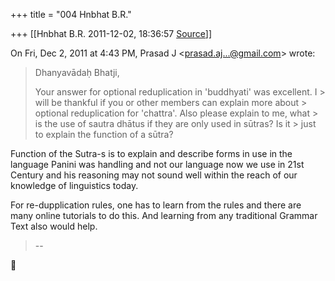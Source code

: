 +++
title = "004 Hnbhat B.R."

+++
[[Hnbhat B.R.	2011-12-02, 18:36:57 [Source](https://groups.google.com/g/samskrita/c/qePaps-LGWs)]]



On Fri, Dec 2, 2011 at 4:43 PM, Prasad J \<[prasad.aj...@gmail.com]()\> wrote:  

> Dhanyavādaḥ Bhatji,  
>   
> Your answer for optional reduplication in 'buddhyati' was excellent. I > will be thankful if you or other members can explain more about > optional reduplication for 'chattra'. Also please explain to me, what > is the use of sautra dhātus if they are only used in sūtras? Is it > just to explain the function of a sūtra?  

  

Function of the Sutra-s is to explain and describe forms in use in the language Panini was handling and not our language now we use in 21st Century and his reasoning may not sound well within the reach of our knowledge of linguistics today.

  

For re-dupplication rules, one has to learn from the rules and there are many online tutorials to do this. And learning from any traditional Grammar Text also would help.



> --




